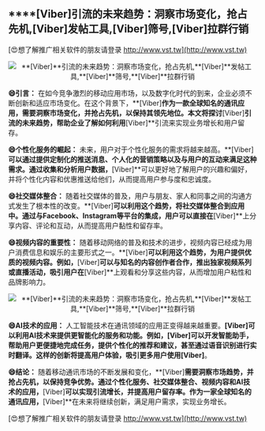 ## ****[Viber]**引流的未来趋势：洞察市场变化，抢占先机,**[Viber]**发帖工具,**[Viber]**筛号,**[Viber]**拉群行销**

[😍想了解推广相关软件的朋友请登录 http://www.vst.tw](http://www.vst.tw)

 <center><img src="https://vst.tw/MP4/tuiguang/png/7.png" alt="**[Viber]**引流的未来趋势：洞察市场变化，抢占先机,**[Viber]**发帖工具,**[Viber]**筛号,**[Viber]**拉群行销"></center>

**😄引言：**
在如今竞争激烈的移动应用市场，以及数字化时代的到来，企业必须不断创新和适应市场变化。在这个背景下，**[Viber]**作为一款全球知名的通讯应用，需要洞察市场变化，并抢占先机，以保持其领先地位。本文将探讨**[Viber]**引流的未来趋势，帮助企业了解如何利用**[Viber]**引流来实现业务增长和用户留存。

**😄个性化服务的崛起：**
未来，用户对于个性化服务的需求将越来越高。**[Viber]**可以通过提供定制化的推送消息、个人化的营销策略以及与用户的互动来满足这种需求。通过收集和分析用户数据，**[Viber]**可以更好地了解用户的兴趣和偏好，并将个性化内容和优惠推送给他们，从而提高用户参与度和忠诚度。

**😄社交媒体整合：**
随着社交媒体的普及，用户与朋友、家人和同事之间的沟通方式发生了根本性的改变。**[Viber]**可以利用这个趋势，将社交媒体整合到应用中。通过与Facebook、Instagram等平台的集成，用户可以直接在**[Viber]**上分享内容、评论和互动，从而提高用户黏性和留存率。

**😄视频内容的重要性：**
随着移动网络的普及和技术的进步，视频内容已经成为用户消费信息和娱乐的主要形式之一。**[Viber]**可以利用这个趋势，为用户提供优质的视频内容。例如，**[Viber]**可以与知名的内容创作者合作，推出独家视频系列或直播活动，吸引用户在**[Viber]**上观看和分享这些内容，从而增加用户粘性和品牌影响力。

 <center><img src="https://vst.tw/MP4/tuiguang/png/5.png" alt="**[Viber]**引流的未来趋势：洞察市场变化，抢占先机,**[Viber]**发帖工具,**[Viber]**筛号,**[Viber]**拉群行销"></center>

**😄AI技术的应用：**
人工智能技术在通讯领域的应用正变得越来越重要。**[Viber]**可以利用AI技术来提供更智能化的服务和功能。例如，**[Viber]**可以开发智能助手，帮助用户更便捷地完成任务，提供个性化的推荐和建议，甚至通过语音识别进行实时翻译。这样的创新将提高用户体验，吸引更多用户使用**[Viber]**。

**😄结论：**
随着移动通讯市场的不断发展和变化，**[Viber]**需要洞察市场趋势，并抢占先机，以保持竞争优势。通过个性化服务、社交媒体整合、视频内容和AI技术的应用，**[Viber]**可以实现引流增长，并提高用户留存率。作为一家全球知名的通讯应用，**[Viber]**在未来将继续创新，满足用户需求，实现业务增长。

[😍想了解推广相关软件的朋友请登录 http://www.vst.tw](http://www.vst.tw)



